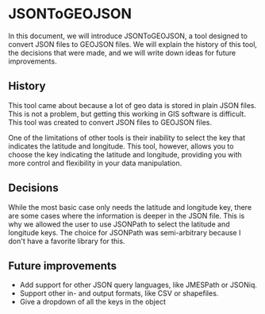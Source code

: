 # JSONToGEOJSON

In this document, we will introduce JSONToGEOJSON, a tool designed to convert JSON files to GEOJSON files. We will explain the history of this tool, the decisions that were made, and we will write down ideas for future improvements.

## History

This tool came about because a lot of geo data is stored in plain JSON files. This is not a problem, but getting this working in GIS software is difficult. This tool was created to convert JSON files to GEOJSON files.

One of the limitations of other tools is their inability to select the key that indicates the latitude and longitude. This tool, however, allows you to choose the key indicating the latitude and longitude, providing you with more control and flexibility in your data manipulation.

## Decisions

While the most basic case only needs the latitude and longitude key, there are some cases where the information is deeper in the JSON file. This is why we allowed the user to use JSONPath to select the latitude and longitude keys. The choice for JSONPath was semi-arbitrary because I don't have a favorite library for this.

## Future improvements

- Add support for other JSON query languages, like JMESPath or JSONiq.
- Support other in- and output formats, like CSV or shapefiles.
- Give a dropdown of all the keys in the object
